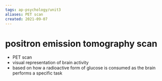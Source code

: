 ```yaml
---
tags: ap-psychology/unit3 
aliases: PET scan
created: 2021-09-07
---
```


# positron emission tomography scan

- PET scan
- visual representation of brain activity
- based on how a radioactive form of glucose is consumed as the brain performs a specific task 
